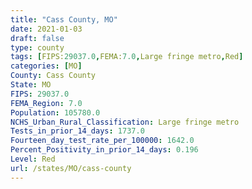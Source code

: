 ```yaml
---
title: "Cass County, MO"
date: 2021-01-03
draft: false
type: county
tags: [FIPS:29037.0,FEMA:7.0,Large fringe metro,Red]
categories: [MO]
County: Cass County
State: MO
FIPS: 29037.0
FEMA_Region: 7.0
Population: 105780.0
NCHS_Urban_Rural_Classification: Large fringe metro
Tests_in_prior_14_days: 1737.0
Fourteen_day_test_rate_per_100000: 1642.0
Percent_Positivity_in_prior_14_days: 0.196
Level: Red
url: /states/MO/cass-county
---
```



